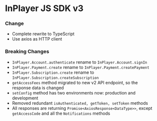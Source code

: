 # InPlayer JS SDK v3

### Change

- Complete rewrite to TypeScript
- Use axios as HTTP client

### Breaking Changes

- `InPlayer.Account.authenticate` rename to `InPlayer.Account.signIn`
- `InPlayer.Payment.create` rename to `InPlayer.Payment.createPayment`
- `InPlayer.Subscription.create` rename to `InPlayer.Subscription.createSubscription`
- `getAccessFees` method migrated to new v2 API endpoint, so the response data is changed
- `setConfig` method has two environments now: production and development
- Removed redundant `isAuthenticated, getToken, setToken` methods
- All responses are returning `Promise<AxiosResponse<DataType>>`, except `getAccessCode` and all the `Notifications` methods
